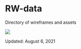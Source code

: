 # RW-data
<p>Directory of wireframes and assets</p>
<img src='mobile'>
<p>Updated: August 6, 2021</p>
